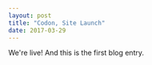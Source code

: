 ```yaml
---
layout: post
title: "Codon, Site Launch"
date: 2017-03-29
---
```


We're live! And this is the first blog entry.